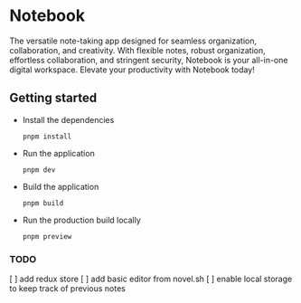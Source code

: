 # Notebook

The versatile note-taking app designed for seamless organization, collaboration, and creativity. With flexible notes, robust organization, effortless collaboration, and stringent security, Notebook is your all-in-one digital workspace. Elevate your productivity with Notebook today!

## Getting started

- Install the dependencies
  ```
  pnpm install
  ```
- Run the application
  ```
  pnpm dev
  ```
- Build the application
  ```
  pnpm build
  ```
- Run the production build locally
  ```
  pnpm preview
  ```

### TODO 
[ ] add redux store
[ ] add basic editor from novel.sh
[ ] enable local storage to keep track of previous notes